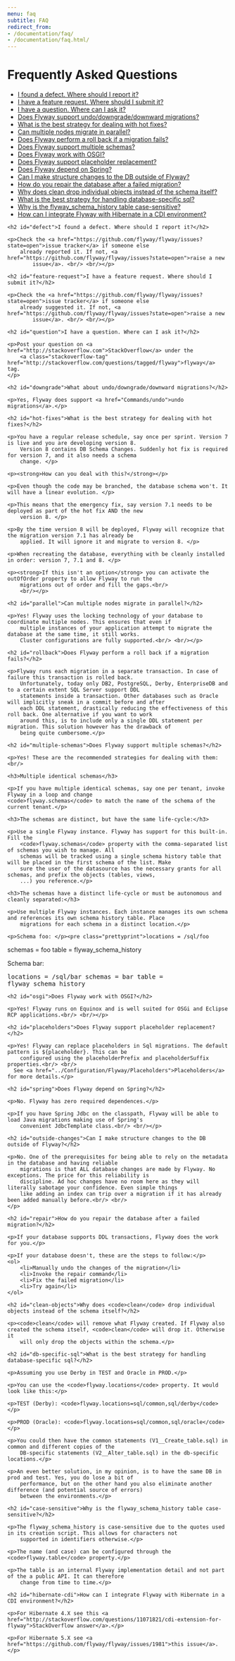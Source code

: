```yaml
---
menu: faq
subtitle: FAQ
redirect_from:
- /documentation/faq/
- /documentation/faq.html/
---
```

<div id="faq">
    <h1>Frequently Asked Questions</h1>
    <ul>
        <li><a href="#defect">I found a defect. Where should I report it?</a></li>
        <li><a href="#feature-request">I have a feature request. Where should I submit it?</a></li>
        <li><a href="#question">I have a question. Where can I ask it?</a></li>
        <li><a href="#downgrade">Does Flyway support undo/downgrade/downward migrations?</a></li>
        <li><a href="#hot-fixes">What is the best strategy for dealing with hot fixes?</a></li>
        <li><a href="#parallel">Can multiple nodes migrate in parallel?</a></li>
        <li><a href="#rollback">Does Flyway perform a roll back if a migration fails?</a></li>
        <li><a href="#multiple-schemas">Does Flyway support multiple schemas?</a></li>
        <li><a href="#osgi?">Does Flyway work with OSGI?</a></li>
        <li><a href="#placeholders">Does Flyway support placeholder replacement?</a></li>
        <li><a href="#spring">Does Flyway depend on Spring?</a></li>
        <li><a href="#outside-changes">Can I make structure changes to the DB outside of Flyway?</a></li>
        <li><a href="#repair">How do you repair the database after a failed migration?</a></li>
        <li><a href="#clean-objects">Why does clean drop individual objects instead of the schema itself?</a></li>
        <li><a href="#db-specific-sql">What is the best strategy for handling database-specific sql?</a></li>
        <li><a href="#case-sensitive">Why is the flyway_schema_history table case-sensitive?</a></li>
        <li><a href="#hibernate-cdi">How can I integrate Flyway with Hibernate in a CDI environment?</a></li>
    </ul>

    <h2 id="defect">I found a defect. Where should I report it?</h2>

    <p>Check the <a href="https://github.com/flyway/flyway/issues?state=open">issue tracker</a> if someone else
        already reported it. If not, <a href="https://github.com/flyway/flyway/issues?state=open">raise a new
            issue</a>. <br/> <br/></p>

    <h2 id="feature-request">I have a feature request. Where should I submit it?</h2>

    <p>Check the <a href="https://github.com/flyway/flyway/issues?state=open">issue tracker</a> if someone else
        already suggested it. If not, <a href="https://github.com/flyway/flyway/issues?state=open">raise a new
            issue</a>. <br/> <br/></p>

    <h2 id="question">I have a question. Where can I ask it?</h2>

    <p>Post your question on <a href="http://stackoverflow.com">StackOverflow</a> under the
        <a class="stackoverflow-tag" href="http://stackoverflow.com/questions/tagged/flyway">flyway</a> tag.
    </p>

    <h2 id="downgrade">What about undo/downgrade/downward migrations?</h2>

    <p>Yes, Flyway does support <a href="Commands/undo">undo migrations</a>.</p>

    <h2 id="hot-fixes">What is the best strategy for dealing with hot fixes?</h2>

    <p>You have a regular release schedule, say once per sprint. Version 7 is live and you are developing version 8.
        Version 8 contains DB Schema Changes. Suddenly hot fix is required for version 7, and it also needs a schema
        change. </p>

    <p><strong>How can you deal with this?</strong></p>

    <p>Even though the code may be branched, the database schema won't. It will have a linear evolution. </p>

    <p>This means that the emergency fix, say version 7.1 needs to be deployed as part of the hot fix AND the new
        version 8. </p>

    <p>By the time version 8 will be deployed, Flyway will recognize that the migration version 7.1 has already be
        applied. It will ignore it and migrate to version 8. </p>

    <p>When recreating the database, everything with be cleanly installed in order: version 7, 7.1 and 8. </p>

    <p><strong>If this isn't an option</strong> you can activate the outOfOrder property to allow Flyway to run the
        migrations out of order and fill the gaps.<br/>
        <br/></p>

    <h2 id="parallel">Can multiple nodes migrate in parallel?</h2>

    <p>Yes! Flyway uses the locking technology of your database to coordinate multiple nodes. This ensures that even if
        multiple instances of your application attempt to migrate the database at the same time, it still works.
        Cluster configurations are fully supported.<br/> <br/></p>

    <h2 id="rollback">Does Flyway perform a roll back if a migration fails?</h2>

    <p>Flyway runs each migration in a separate transaction. In case of failure this transaction is rolled back.
        Unfortunately, today only DB2, PostgreSQL, Derby, EnterpriseDB and to a certain extent SQL Server support DDL
        statements inside a transaction. Other databases such as Oracle will implicitly sneak in a commit before and after
        each DDL statement, drastically reducing the effectiveness of this roll back. One alternative if you want to work
        around this, is to include only a single DDL statement per migration. This solution however has the drawback of
        being quite cumbersome.</p>

    <h2 id="multiple-schemas">Does Flyway support multiple schemas?</h2>

    <p>Yes! These are the recommended strategies for dealing with them:<br/>

    <h3>Multiple identical schemas</h3>

    <p>If you have multiple identical schemas, say one per tenant, invoke Flyway in a loop and change
    <code>flyway.schemas</code> to match the name of the schema of the current tenant.</p>

    <h3>The schemas are distinct, but have the same life-cycle:</h3>

    <p>Use a single Flyway instance. Flyway has support for this built-in. Fill the
        <code>flyway.schemas</code> property with the comma-separated list of schemas you wish to manage. All
        schemas will be tracked using a single schema history table that will be placed in the first schema of the list. Make
        sure the user of the datasource has the necessary grants for all schemas, and prefix the objects (tables, views,
        ...) you reference.</p>

    <h3>The schemas have a distinct life-cycle or must be autonomous and cleanly separated:</h3>

    <p>Use multiple Flyway instances. Each instance manages its own schema and references its own schema history table. Place
        migrations for each schema in a distinct location.</p>

    <p>Schema foo: </p><pre class="prettyprint">locations = /sql/foo
schemas = foo
table = flyway_schema_history</pre>
    <p>Schema bar: </p><pre class="prettyprint">locations = /sql/bar
schemas = bar
table = flyway_schema_history</pre>

    <h2 id="osgi">Does Flyway work with OSGI?</h2>

    <p>Yes! Flyway runs on Equinox and is well suited for OSGi and Eclipse RCP applications.<br/> <br/></p>

    <h2 id="placeholders">Does Flyway support placeholder replacement?</h2>

    <p>Yes! Flyway can replace placeholders in Sql migrations. The default pattern is ${placeholder}. This can be
        configured using the placeholderPrefix and placeholderSuffix properties.<br/> <br/>
      See <a href="../Configuration/Flyway/Placeholders">Placeholders</a> for more details.</p>

    <h2 id="spring">Does Flyway depend on Spring?</h2>

    <p>No. Flyway has zero required dependences.</p>

    <p>If you have Spring Jdbc on the classpath, Flyway will be able to load Java migrations making use of Spring's
        convenient JdbcTemplate class.<br/> <br/></p>

    <h2 id="outside-changes">Can I make structure changes to the DB outside of Flyway?</h2>

    <p>No. One of the prerequisites for being able to rely on the metadata in the database and having reliable
        migrations is that ALL database changes are made by Flyway. No exceptions. The price for this reliability is
        discipline. Ad hoc changes have no room here as they will literally sabotage your confidence. Even simple things
        like adding an index can trip over a migration if it has already been added manually before.<br/> <br/>
    </p>

    <h2 id="repair">How do you repair the database after a failed migration?</h2>

    <p>If your database supports DDL transactions, Flyway does the work for you.</p>

    <p>If your database doesn't, these are the steps to follow:</p>
    <ol>
        <li>Manually undo the changes of the migration</li>
        <li>Invoke the repair command</li>
        <li>Fix the failed migration</li>
        <li>Try again</li>
    </ol>

    <h2 id="clean-objects">Why does <code>clean</code> drop individual objects instead of the schema itself?</h2>

    <p><code>clean</code> will remove what Flyway created. If Flyway also created the schema itself, <code>clean</code> will drop it. Otherwise it
        will only drop the objects within the schema.</p>

    <h2 id="db-specific-sql">What is the best strategy for handling database-specific sql?</h2>

    <p>Assuming you use Derby in TEST and Oracle in PROD.</p>

    <p>You can use the <code>flyway.locations</code> property. It would look like this:</p>

    <p>TEST (Derby): <code>flyway.locations=sql/common,sql/derby</code></p>

    <p>PROD (Oracle): <code>flyway.locations=sql/common,sql/oracle</code></p>

    <p>You could then have the common statements (V1__Create_table.sql) in common and different copies of the
        DB-specific statements (V2__Alter_table.sql) in the db-specific locations.</p>

    <p>An even better solution, in my opinion, is to have the same DB in prod and test. Yes, you do lose a bit of
        performance, but on the other hand you also eliminate another difference (and potential source of errors)
        between the environments.</p>

    <h2 id="case-sensitive">Why is the flyway_schema_history table case-sensitive?</h2>

    <p>The flyway_schema_history is case-sensitive due to the quotes used in its creation script. This allows for characters not
        supported in identifiers otherwise.</p>

    <p>The name (and case) can be configured through the <code>flyway.table</code> property.</p>

    <p>The table is an internal Flyway implementation detail and not part of the a public API. It can therefore
        change from time to time.</p>

    <h2 id="hibernate-cdi">How can I integrate Flyway with Hibernate in a CDI environment?</h2>

    <p>For Hibernate 4.X see this <a href="http://stackoverflow.com/questions/11071821/cdi-extension-for-flyway">StackOverflow answer</a>.</p>

    <p>For Hibernate 5.X see <a href="https://github.com/flyway/flyway/issues/1981">this issue</a>.</p>
</div>
